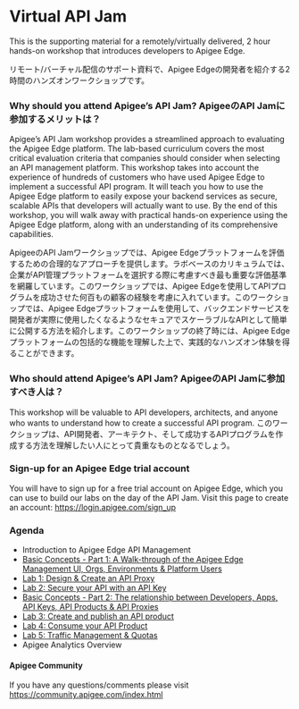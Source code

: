 # Virtual API Jam
This is the supporting material for a remotely/virtually delivered, 2 hour hands-on workshop that introduces developers to Apigee Edge.

リモート/バーチャル配信のサポート資料で、Apigee Edgeの開発者を紹介する2時間のハンズオンワークショップです。

### Why should you attend Apigee’s API Jam? ApigeeのAPI Jamに参加するメリットは？
Apigee’s API Jam workshop provides a streamlined approach to evaluating the Apigee Edge platform. The lab-based curriculum covers the most critical evaluation criteria that companies should consider when selecting an API management platform. This workshop takes into account the experience of hundreds of customers who have used Apigee Edge to implement a successful API program. It will teach you how to use the Apigee Edge platform to easily expose your backend services as secure, scalable APIs that developers will actually want to use. By the end of this workshop, you will walk away with practical hands-on experience using the Apigee Edge platform, along with an understanding of its comprehensive capabilities.

ApigeeのAPI Jamワークショップでは、Apigee Edgeプラットフォームを評価するための合理的なアプローチを提供します。ラボベースのカリキュラムでは、企業がAPI管理プラットフォームを選択する際に考慮すべき最も重要な評価基準を網羅しています。このワークショップでは、Apigee Edgeを使用してAPIプログラムを成功させた何百もの顧客の経験を考慮に入れています。このワークショップでは、Apigee Edgeプラットフォームを使用して、バックエンドサービスを開発者が実際に使用したくなるようなセキュアでスケーラブルなAPIとして簡単に公開する方法を紹介します。このワークショップの終了時には、Apigee Edgeプラットフォームの包括的な機能を理解した上で、実践的なハンズオン体験を得ることができます。

### Who should attend Apigee’s API Jam? ApigeeのAPI Jamに参加すべき人は？
This workshop will be valuable to API developers, architects, and anyone who wants to understand how to create a successful API program.
このワークショップは、API開発者、アーキテクト、そして成功するAPIプログラムを作成する方法を理解したい人にとって貴重なものとなるでしょう。

### Sign-up for an Apigee Edge trial account
You will have to sign up for a free trial account on Apigee Edge, which you can use to build our labs on the day of the API Jam. Visit this page to create an account: https://login.apigee.com/sign_up

### Agenda
* Introduction to Apigee Edge API Management
* [Basic Concepts - Part 1: A Walk-through of the Apigee Edge Management UI, Orgs, Environments & Platform Users](./Basic%20Concepts%20-%20Part%201)
* [Lab 1: Design & Create an API Proxy](./Lab%201%20API%20Design%20-%20Create%20a%20Reverse%20Proxy%20from%20OpenAPI%20Spec)
* [Lab 2: Secure your API with an API Key](./Lab%202%20API%20Security%20-%20Securing%20APIs%20with%20API%20Keys)
* [Basic Concepts - Part 2: The relationship between Developers, Apps, API Keys, API Products & API Proxies](../Basic%20Concepts%20-%20Part%202)
* [Lab 3: Create and publish an API product](./Lab%203%20API%20Publishing%20-%20API%20Products%20and%20Developer%20Portals)
* [Lab 4: Consume your API Product](./Lab%204%20API%20Consumption%20-%20Developers%20and%20Apps)
* [Lab 5: Traffic Management & Quotas](./Lab%205%20Traffic%20Management%20-%20Rate%20Limit%20APIs)
* Apigee Analytics Overview

#### Apigee Community 
If you have any questions/comments please visit https://community.apigee.com/index.html

